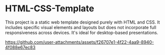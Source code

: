 # HTML-CSS-Template
This project is a static web template designed purely with HTML and CSS. It includes specific visual elements and layouts but does not incorporate full responsiveness across devices. It's ideal for desktop-based presentations.

https://github.com/user-attachments/assets/f26707e1-4f22-4aa9-8940-4f088e67ec83
